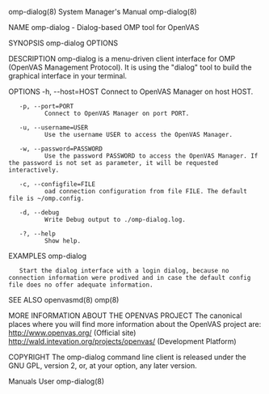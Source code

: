 omp-dialog(8)                                                                    System Manager's Manual                                                                    omp-dialog(8)

NAME
       omp-dialog - Dialog-based OMP tool for OpenVAS

SYNOPSIS
       omp-dialog OPTIONS

DESCRIPTION
       omp-dialog is a menu-driven client interface for OMP (OpenVAS Management Protocol). It is using the "dialog" tool to build the graphical interface in your terminal.

OPTIONS
       -h, --host=HOST
              Connect to OpenVAS Manager on host HOST.

       -p, --port=PORT
              Connect to OpenVAS Manager on port PORT.

       -u, --username=USER
              Use the username USER to access the OpenVAS Manager.

       -w, --password=PASSWORD
              Use the password PASSWORD to access the OpenVAS Manager. If the password is not set as parameter, it will be requested interactively.

       -c, --configfile=FILE
              oad connection configuration from file FILE. The default file is ~/omp.config.

       -d, --debug
              Write Debug output to ./omp-dialog.log.

       -?, --help
              Show help.

EXAMPLES
       omp-dialog

       Start the dialog interface with a login dialog, because no connection information were prodived and in case the default config file does no offer adequate information.

SEE ALSO
       openvasmd(8) omp(8)

MORE INFORMATION ABOUT THE OPENVAS PROJECT
       The  canonical  places  where  you  will find more information about the OpenVAS project are: http://www.openvas.org/ (Official site) http://wald.intevation.org/projects/openvas/
       (Development Platform)

COPYRIGHT
       The omp-dialog command line client is released under the GNU GPL, version 2, or, at your option, any later version.

Manuals                                                                                    User                                                                             omp-dialog(8)
